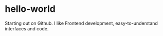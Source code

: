 # hello-world
Starting out on Github. I like Frontend development, easy-to-understand interfaces and code.
